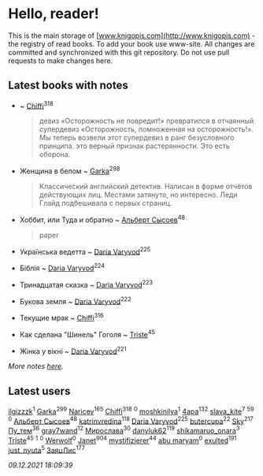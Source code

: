 # Hello, reader!
This is the main storage of [www.knigopis.com](http://www.knigopis.com) - the registry of read books.
To add your book use www-site. All changes are committed and synchronized with this git repository.
Do not use pull requests to make changes here.


## Latest books with notes
*  ~ [Chiffi](users/105/105831994080785626680-google)<sup>318</sup>
    > девиз «Осторожность не повредит!» превратился в отчаянный супердевиз «Осторожность, помноженная на осторожность!». Мы теперь возвели этот супердевиз в ранг безусловного принципа.
    > это верный признак растерянности. Это есть оборона.

* Женщина в белом ~ [Garka](users/115/115753719718250012620-google)<sup>298</sup>
    > Классический английский детектив. Написан в форме отчётов действующих лиц. Местами затянуто, но интересно. Леди Глайд подбешивала с первых страниц.

* Хоббит, или Туда и обратно ~ [Альберт Сысоев](users/474/47446642-vkontakte)<sup>48</sup>
    > paper

* Українська ведетта ~ [Daria Varyvod](users/829/829893410524253-facebook)<sup>225</sup>

* Біблія ~ [Daria Varyvod](users/829/829893410524253-facebook)<sup>224</sup>

* Тринадцатая сказка ~ [Daria Varyvod](users/829/829893410524253-facebook)<sup>223</sup>

* Букова земля ~ [Daria Varyvod](users/829/829893410524253-facebook)<sup>222</sup>

* Текущие мрак ~ [Chiffi](users/105/105831994080785626680-google)<sup>316</sup>

* Как сделана "Шинель" Гоголя ~ [Triste](users/517/5175580462988229760-mailru)<sup>45</sup>

* Жінка у вікні ~ [Daria Varyvod](users/829/829893410524253-facebook)<sup>221</sup>


_More notes [here](latest_books_with_notes.md)._


## Latest users
[ilgizzzk](users/150/150371197-vkontakte)<sup>1</sup> 
[Garka](users/115/115753719718250012620-google)<sup>299</sup> 
[Naricev](users/107/107090515204537133928-google)<sup>165</sup> 
[Chiffi](users/105/105831994080785626680-google)<sup>318</sup> 
[](users/100/100447278595804083446-google)<sup>0</sup> 
[moshkinilya](users/827/82783120-yandex)<sup>1</sup> 
[4apa](users/117/117392596378069249667-google)<sup>132</sup> 
[slava_kite](users/134/134671934-vkontakte)<sup>7</sup> 
[](users/153/1537586159620888-facebook)<sup>59</sup> 
[](users/113/113482047499020131819-google)<sup>0</sup> 
[Альберт Сысоев](users/474/47446642-vkontakte)<sup>48</sup> 
[katrinvredina](users/233/2336755-vkontakte)<sup>118</sup> 
[Daria Varyvod](users/829/829893410524253-facebook)<sup>225</sup> 
[butercupa](users/193/193697993-vkontakte)<sup>22</sup> 
[Sky](users/118/118049897850017649660-googleplus)<sup>217</sup> 
[Пу_тем](users/344/3448154788585127-facebook)<sup>36</sup> 
[gray7wand](users/110/110080946273609412257-google)<sup>12</sup> 
[Мирослава](users/106/106107989792957993574-google)<sup>30</sup> 
[danyluk62](users/374/374149854-vkontakte)<sup>119</sup> 
[shikamaruo_onara](users/569/569209044-vkontakte)<sup>3</sup> 
[Triste](users/517/5175580462988229760-mailru)<sup>45</sup> 
[](users/640/640645950464440-facebook)<sup>1</sup> 
[](users/109/109292212120320834370-google)<sup>0</sup> 
[Werwolf](users/104/104280383205648022265-google)<sup>0</sup> 
[Janet](users/108/108113656204404967440-google)<sup>904</sup> 
[mystifizierer](users/102/102801145163683583073-google)<sup>44</sup> 
[abu maryam](users/106/106946380615100909302-google)<sup>0</sup> 
[exulted](users/100/100599204551896265722-google)<sup>191</sup> 
[just_nyuta](users/102/10208134766271560-facebook)<sup>5</sup> 
[ЗаяцЛис](users/112/112388384595246311466-google)<sup>177</sup> 


_09.12.2021 18:09:39_
